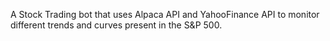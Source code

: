 A Stock Trading bot that uses Alpaca API and YahooFinance API to monitor different trends and curves present in the S&P 500.
